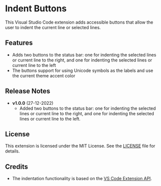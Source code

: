 # Indent Buttons

This Visual Studio Code extension adds accessible buttons that allow the user to indent the current line or selected lines.

## Features

- Adds two buttons to the status bar: one for indenting the selected lines or current line to the right, and one for indenting the selected lines or current line to the left
- The buttons support for using Unicode symbols as the labels and use the current theme accent color

## Release Notes

- **v1.0.0** (27-12-2022)
  - Added two buttons to the status bar: one for indenting the selected lines or current line to the right, and one for indenting the selected lines or current line to the left.

## License

This extension is licensed under the MIT License. See the [LICENSE](LICENSE) file for details.

## Credits

- The indentation functionality is based on the [VS Code Extension API](https://code.visualstudio.com/api/extension-guides/text-editor).
